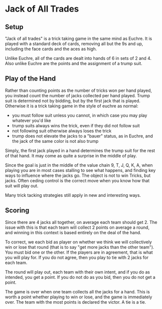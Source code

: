 # Jack of All Trades

## Setup

"Jack of all trades" is a trick taking game in the same mind as Euchre. It is played with a standard deck of cards, removing all but the 9s and up, including the face cards and the aces as high.

Unlike Euchre, all of the cards are dealt into hands of 6 in sets of 2 and 4. Also unlike Euchre are the points and the assignment of a trump suit.

## Play of the Hand

Rather than counting points as the number of tricks won per hand played, you instead count the number of jacks collected per hand played. Trump suit is determined not by bidding, but by the first jack that is played. Otherwise it is a trick taking game in the style of euchre as normal:

- you must follow suit unless you cannot, in which case you may play whatever you'd like
- trump suits always wins the trick, even if they did not follow suit
- not following suit otherwise always loses the trick
- trump does not elevate the jacks to a "bauer" status, as in Euchre, and the jack of the same color is not also trump

Simply, the first jack played in a hand determines the trump suit for the rest of that hand. It may come as quite a surprise in the middle of play.

Since the goal is just in the middle of the value chain 9, T, J, Q, K, A, when playing you are in most cases stalling to see what happens, and finding key ways to influence where the jacks go. The object is not to win Tricks, but jacks. Often ceding control is the correct move when you know how that suit will play out.

Many trick tacking strategies still apply in new and interesting ways.

## Scoring

Since there are 4 jacks all together, on average each team should get 2. The issue with this is that each team will collect 2 points on average a round, and winning in this context is based entirely on the deal of the hand.

To correct, we each bid as player on whether we think we will collectively win or lose that round (that is to say "get more jacks than the other team"). You must bid one or the other. If the players are in agreement, that is what you will play for. If you do not agree, then you play to tie with 2 jacks for each team.

The round will play out, each team with their own intent, and if you do as intended, you get a point. If you do not do as you bid, then you do not get a point.

The game is over when one team collects all the jacks for a hand. This is worth a point whether playing to win or lose, and the game is immediately over. The team with the most points is declared the victor. A tie is a tie.